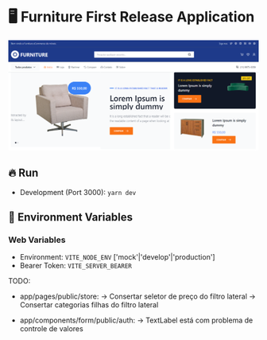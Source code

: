 # :desktop_computer: Furniture First Release Application

<img src="./assets/cover.png" alt="Cover projeto" />


## :fire: Run

- Development (Port 3000): `yarn dev`

## :triangular_flag_on_post: Environment Variables

### Web Variables

- Environment: `VITE_NODE_ENV` ['mock'|'develop'|'production']
- Bearer Token: `VITE_SERVER_BEARER`

TODO:
  - app/pages/public/store:
    -> Consertar seletor de preço do filtro lateral
    -> Consertar categorias filhas do filtro lateral

  - app/components/form/public/auth:
    -> TextLabel está com problema de controle de valores
